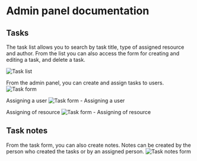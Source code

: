 # Admin panel documentation

## Tasks

The task list allows you to search by task title, type of assigned resource and author. 
From the list you can also access the form for creating and editing a task, and delete a task.

![Task list](https://github.com/EscolaLMS/Tasks/assets/59400506/08b1ca15-277f-412a-b293-4e5aa3bcedac)


From the admin panel, you can create and assign tasks to users.
![Task form](https://github.com/EscolaLMS/Tasks/assets/59400506/d68e7011-03b9-44fc-a790-ce6d51fb078f)

Assigning a user
![Task form - Assigning a user](https://github.com/EscolaLMS/Tasks/assets/59400506/fd0dbecf-d15b-47c0-b316-b56928aea03f)

Assigning of resource
![Task form - Assigning of resource](https://github.com/EscolaLMS/Tasks/assets/59400506/001229b0-d3be-4934-8f8f-79803a5eca7e)


## Task notes
From the task form, you can also create notes. Notes can be created by the person who created the tasks or by an assigned person.
![Task notes form](https://github.com/EscolaLMS/Tasks/assets/59400506/bba0e6ae-2ceb-4d2e-8144-985ced6e58b5)




